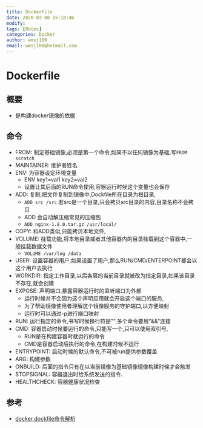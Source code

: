 ```yaml
---
title: Dockerfile
date: 2020-03-08 15:18:46
modify: 
tags: [Notes]
categories: Docker
author: wmsj100
email: wmsj100@hotmail.com
---
```


# Dockerfile

## 概要

- 是构建docker镜像的依据

## 命令

- FROM: 制定基础镜像,必须是第一个命令,如果不以任何镜像为基础,写`FROM scratch`
- MAINTAINER: 维护者姓名
- ENV: 为容器设定环境变量
	- ENV key1=val1 key2=val2
	- 设置让其后面的RUN命令使用,容器运行时候这个变量也会保存
- ADD: 复制,把文件复制到镜像中,Dockfile所在目录为根目录,
	- `ADD src /src` 若src是一个目录,只会拷贝src目录的内容,目录名称不会拷贝
	- ADD 会自动解压缩常见的压缩包
	- `ADD nginx-1.8.0.tar.gz /usr/local/`
- COPY: 和ADD类似,只能拷贝本地文件,
- VOLUME: 挂载功能,将本地目录或者其他容器内的目录挂载到这个容器中,一般挂载数据文件
	- `VOLUME /var/log /data`
- USER: 设置容器的用户,如果设置了用户,那么RUN/CMD/ENTERPOINT都会以这个用户去执行
- WORKDIR: 指定工作目录,以后各层的当前目录就被改为指定目录,如果该目录不存在,就会创建
- EXPOSE: 声明端口,暴露容器运行时的监听端口为外部
	- 运行时候并不会因为这个声明应用就会开启这个端口的服务,
	- 为了帮助镜像使用者理解这个镜像服务的守护端口,以方便映射
	- 运行时可以通过-p进行端口映射
- RUN: 运行指定的命令,书写时候换行符是"\",多个命令要用"&&"连接
- CMD: 容器启动时候要运行的命令,只能写一个,只可以使用双引号,
	- RUN是在构建容器时就运行的命令
	- CMD是容器启动后执行的命令,在构建时候不运行
- ENTRYPOINT: 启动时候的默认命令,不可被run提供参数覆盖
- ARG: 构建参数
- ONBUILD: 后面的指令只有在以当前镜像为基础镜像镜像构建时候才会触发
- STOPSIGNAL: 容器退出时给系统发送的指令.
- HEALTHCHECK: 容器健康状况检查

## 参考

- [docker dockfile命令解析](https://www.cnblogs.com/aresxin/p/Dockfile-ji-ben-yu-fa.html)
